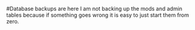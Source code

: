 #Database backups are here
I am not backing up the mods and admin tables because if something goes wrong it is easy to just start them from zero.